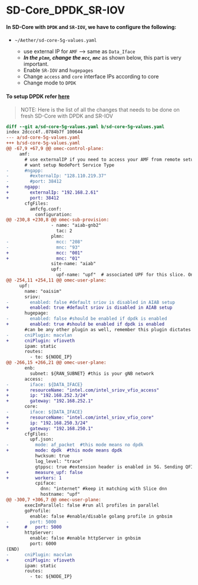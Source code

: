 # SD-Core_DPDK_SR-IOV

####  In SD-Core with `DPDK` and `SR-IOV`, we have to configure the following:

- `~/Aether/sd-core-5g-values.yaml`

	- use external IP for `AMF` --> same as `Data_Iface`
	- ***In the `plmn`, change the `mcc`, `mnc`*** as shown below, this part is very important.
	- Enable `SR-IOV` and `hugepages`
	- Change `access` and `core` interface IPs according to core
	- Change mode to `DPDK`
#### To setup DPDK refer [here](https://raw.githubusercontent.com/evershalik/Documentation/main/SD-Core_DPDK_SR-IOV/SetupDPDK.sh?token=GHSAT0AAAAAACAD2BEQRGMW6NB2M4SJLB4CZAUDBRA)

> NOTE: Here is the list of all the changes that needs to be done on fresh SD-Core with DPDK and SR-IOV
```patch
diff --git a/sd-core-5g-values.yaml b/sd-core-5g-values.yaml
index 2dccc4f..0784b7f 100644
--- a/sd-core-5g-values.yaml
+++ b/sd-core-5g-values.yaml
@@ -67,9 +67,9 @@ omec-control-plane:
     amf:
       # use externalIP if you need to access your AMF from remote setup and you don't
       # want setup NodePort Service Type
-      #ngapp:
-        #externalIp: "128.110.219.37"
-        #port: 38412
+      ngapp:
+        externalIp: "192.168.2.61"
+        port: 38412
       cfgFiles:
         amfcfg.conf:
           configuration:
@@ -230,8 +230,8 @@ omec-sub-provision:
                 - name: "aiab-gnb2"
                   tac: 2
                 plmn:
-                  mcc: "208"
-                  mnc: "93"
+                  mcc: "001"
+                  mnc: "01"
                 site-name: "aiab"
                 upf:
                   upf-name: "upf"  # associated UPF for this slice. One UPF per Slice. Provide fully qualified name
@@ -254,11 +254,11 @@ omec-user-plane:
     upf:
       name: "oaisim"
       sriov:
-        enabled: false #default sriov is disabled in AIAB setup
+        enabled: true #default sriov is disabled in AIAB setup
       hugepage:
-        enabled: false #should be enabled if dpdk is enabled
+        enabled: true #should be enabled if dpdk is enabled
       #can be any other plugin as well, remember this plugin dictates how IP address are assigned.
-      cniPlugin: macvlan
+      cniPlugin: vfioveth
       ipam: static
       routes:
         - to: ${NODE_IP}
@@ -266,15 +266,21 @@ omec-user-plane:
       enb:
         subnet: ${RAN_SUBNET} #this is your gNB network
       access:
-        iface: ${DATA_IFACE}
+        resourceName: "intel.com/intel_sriov_vfio_access"
+        ip: "192.168.252.3/24"
+        gateway: "192.168.252.1"
       core:
-        iface: ${DATA_IFACE}
+        resourceName: "intel.com/intel_sriov_vfio_core"
+        ip: "192.168.250.3/24"
+        gateway: "192.168.250.1"
       cfgFiles:
         upf.json:
-          mode: af_packet  #this mode means no dpdk
+          mode: dpdk  #this mode means dpdk
           hwcksum: true
           log_level: "trace"
           gtppsc: true #extension header is enabled in 5G. Sending QFI in pdu session extension header
+          measure_upf: false
+          workers: 1
           cpiface:
             dnn: "internet" #keep it matching with Slice dnn
             hostname: "upf"
@@ -300,7 +306,7 @@ omec-user-plane:
       execInParallel: false #run all profiles in parallel
       goProfile:
         enable: false #enable/disable golang profile in gnbsim
-        port: 5000
+      #   port: 5000
       httpServer:
         enable: false #enable httpServer in gnbsim
         port: 6000
(END)
-      cniPlugin: macvlan
+      cniPlugin: vfioveth
       ipam: static
       routes:
         - to: ${NODE_IP}
```
